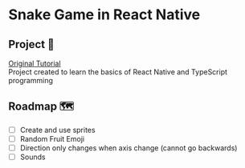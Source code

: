# Snake Game in React Native

## Project 📓
[Original Tutorial](https://www.youtube.com/watch?v=hXogPCM4FS8)  
Project created to learn the basics of React Native and TypeScript programming

## Roadmap 🗺️
- [ ] Create and use sprites
- [ ] Random Fruit Emoji
- [ ] Direction only changes when axis change (cannot go backwards)
- [ ] Sounds